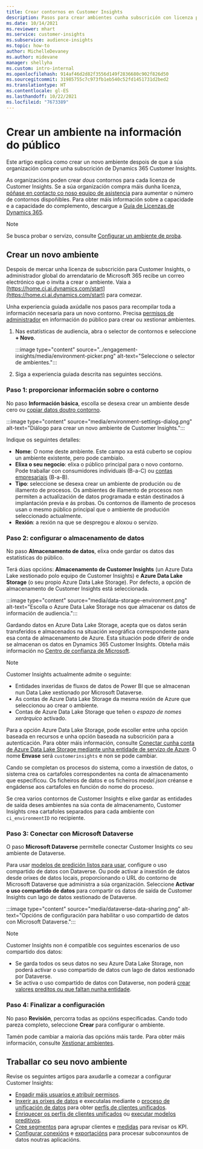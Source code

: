 ```yaml
---
title: Crear contornos en Customer Insights
description: Pasos para crear ambientes cunha subscrición con licenza para Dynamics 365 Customer Insights.
ms.date: 10/14/2021
ms.reviewer: mhart
ms.service: customer-insights
ms.subservice: audience-insights
ms.topic: how-to
author: MichelleDevaney
ms.author: midevane
manager: shellyha
ms.custom: intro-internal
ms.openlocfilehash: 914af46d2d82f3556d149f2836680c902f826d50
ms.sourcegitcommit: 31985755c7c973fb1eb540c52fd1451731d2bed2
ms.translationtype: HT
ms.contentlocale: gl-ES
ms.lasthandoff: 10/22/2021
ms.locfileid: "7673389"
---
```

# <a name="create-an-environment-in-audience-insights"></a>Crear un ambiente na información do público

Este artigo explica como crear un novo ambiente despois de que a súa organización compre unha subscrición de Dynamics 365 Customer Insights. 

As organizacións poden crear *dous* contornos para cada licenza de Customer Insights. Se a súa organización compra máis dunha licenza, [póñase en contacto co noso equipo de asistencia](https://go.microsoft.com/fwlink/?linkid=2079641) para aumentar o número de contornos dispoñibles. Para obter máis información sobre a capacidade e a capacidade do complemento, descargue a [Guía de Licenzas de Dynamics 365](https://go.microsoft.com/fwlink/?LinkId=866544).

> [!NOTE]
> Se busca probar o servizo, consulte [Configurar un ambiente de proba](../trial-signup.md).

## <a name="create-a-new-environment"></a>Crear un novo ambiente

Despois de mercar unha licenza de subscrición para Customer Insights, o administrador global do arrendatario de Microsoft 365 recibe un correo electrónico que o invita a crear o ambiente. Vaia a [https://home.ci.ai.dynamics.com/start](https://home.ci.ai.dynamics.com/start) para comezar. 

Unha experiencia guiada axúdalle nos pasos para recompilar toda a información necesaria para un novo contorno. Precisa [permisos de administrador](permissions.md) en información do público para crear ou xestionar ambientes.

1. Nas estatísticas de audiencia, abra o selector de contornos e seleccione **+ Novo**.
  
   :::image type="content" source="../engagement-insights/media/environment-picker.png" alt-text="Seleccione o selector de ambientes.":::

1. Siga a experiencia guiada descrita nas seguintes seccións.

### <a name="step-1-provide-environment-information"></a>Paso 1: proporcionar información sobre o contorno

No paso **Información básica**, escolla se desexa crear un ambiente desde cero ou [copiar datos doutro contorno](manage-environments.md#copy-the-environment-configuration).

   :::image type="content" source="media/environment-settings-dialog.png" alt-text="Diálogo para crear un novo ambiente de Customer Insights.":::

Indique os seguintes detalles:
   - **Nome**: O nome deste ambiente. Este campo xa está cuberto se copiou un ambiente existente, pero pode cambialo.
   - **Elixa o seu negocio**: elixa o público principal para o novo contorno. Pode traballar con consumidores individuais (B-a-C) ou [contas empresariais](work-with-business-accounts.md) (B-a-B).
   - **Tipo**: seleccione se desexa crear un ambiente de produción ou de illamento de procesos. Os ambientes de illamento de procesos non permiten a actualización de datos programada e están destinados á implantación previa e ás probas. Os contornos de illamento de procesos usan o mesmo público principal que o ambiente de produción seleccionado actualmente.
   - **Rexión**: a rexión na que se despregou e aloxou o servizo.

### <a name="step-2-configure-data-storage"></a>Paso 2: configurar o almacenamento de datos

No paso **Almacenamento de datos**, elixa onde gardar os datos das estatísticas do público.

Terá dúas opcións: **Almacenamento de Customer Insights** (un Azure Data Lake xestionado polo equipo de Customer Insights) e **Azure Data Lake Storage** (o seu propio Azure Data Lake Storage). Por defecto, a opción de almacenamento de Customer Insights está seleccionada.

:::image type="content" source="media/data-storage-environment.png" alt-text="Escolla o Azure Data Lake Storage nos que almacenar os datos de información de audiencia.":::

Gardando datos en Azure Data Lake Storage, acepta que os datos serán transferidos e almacenados na situación xeográfica correspondente para esa conta de almacenamento de Azure. Esta situación pode diferir de onde se almacenan os datos en Dynamics 365 Customer Insights. Obteña máis información no [Centro de confianza de Microsoft](https://www.microsoft.com/trust-center).

> [!NOTE]
> Customer Insights actualmente admite o seguinte:
> - Entidades inxeridas de fluxos de datos de Power BI que se almacenan nun Data Lake xestionado por Microsoft Dataverse.  
> - As contas de Azure Data Lake Storage da mesma rexión de Azure que seleccionou ao crear o ambiente.
> - Contas de Azure Data Lake Storage que teñen o *espazo de nomes xerárquico* activado.

Para a opción Azure Data Lake Storage, pode escoller entre unha opción baseada en recursos e unha opción baseada na subscrición para a autenticación. Para obter máis información, consulte [Conectar cunha conta de Azure Data Lake Storage mediante unha entidade de servizo de Azure](connect-service-principal.md). O nome **Envase** será `customerinsights` e non se pode cambiar.

Cando se completan os procesos do sistema, como a inxestión de datos, o sistema crea os cartafoles correspondentes na conta de almacenamento que especificou. Os ficheiros de datos e os ficheiros *model.json* créanse e engádense aos cartafoles en función do nome do proceso.

Se crea varios contornos de Customer Insights e elixe gardar as entidades de saída deses ambientes na súa conta de almacenamento, Customer Insights crea cartafoles separados para cada ambiente con `ci_environmentID` no recipiente.

### <a name="step-3-connect-to-microsoft-dataverse"></a>Paso 3: Conectar con Microsoft Dataverse
   
O paso **Microsoft Dataverse** permítelle conectar Customer Insights co seu ambiente de Dataverse.

Para usar [modelos de predición listos para usar](predictions-overview.md#out-of-box-models), configure o uso compartido de datos con Dataverse. Ou pode activar a inxestión de datos desde orixes de datos locais, proporcionando o URL do contorno de Microsoft Dataverse que administra a súa organización. Seleccione **Activar o uso compartido de datos** para compartir os datos de saída de Customer Insights cun lago de datos xestionado de Dataverse.

:::image type="content" source="media/dataverse-data-sharing.png" alt-text="Opcións de configuración para habilitar o uso compartido de datos con Microsoft Dataverse.":::

> [!NOTE]
> Customer Insights non é compatible cos seguintes escenarios de uso compartido dos datos:
> - Se garda todos os seus datos no seu Azure Data Lake Storage, non poderá activar o uso compartido de datos cun lago de datos xestionado por Dataverse.
> - Se activa o uso compartido de datos con Dataverse, non poderá [crear valores preditos ou que faltan nunha entidade](predictions.md).

### <a name="step-4-finalize-the-settings"></a>Paso 4: Finalizar a configuración

No paso **Revisión**, percorra todas as opcións especificadas. Cando todo pareza completo, seleccione **Crear** para configurar o ambiente. 

Tamén pode cambiar a maioría das opcións máis tarde. Para obter máis información, consulte [Xestionar ambientes](manage-environments.md).

## <a name="work-with-your-new-environment"></a>Traballar co seu novo ambiente

Revise os seguintes artigos para axudarlle a comezar a configurar Customer Insights: 

- [Engadir máis usuarios e atribuír permisos](permissions.md).
- [Inxerir as orixes de datos](data-sources.md) e executalas mediante o [proceso de unificación de datos](data-unification.md) para obter [perfís de clientes unificados](customer-profiles.md).
- [Enriquecer os perfís de clientes unificados](enrichment-hub.md) ou [executar modelos preditivos](predictions-overview.md).
- [Cree segmentos](segments.md) para agrupar clientes e [medidas](measures.md) para revisar os KPI.
- [Configurar conexións](connections.md) e [exportacións](export-destinations.md) para procesar subconxuntos de datos noutras aplicacións.

